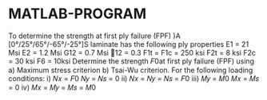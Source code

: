 # MATLAB-PROGRAM
To determine the strength at first ply failure (FPF)
)A [0°/25°/65°/-65°/-25°]S laminate has the following ply properties E1 = 21 Msi E2 = 1.2 Msi G12 = 0.7 Msi 12 = 0.3 F1t = F1c = 250 ksi F2t = 8 ksi F2c = 30 ksi F6 = 10ksi Determine the strength 𝐹0at first ply failure (FPF) using a) Maximum stress criterion b) Tsai-Wu criterion. For the following loading conditions: i) 𝑁𝑥 = 𝐹0 𝑁𝑦 = 𝑁𝑠 = 0 ii) 𝑁𝑥 = 𝑁𝑦 = 𝑁𝑠 = 𝐹0 iii) 𝑀𝑦 = 𝑀0 𝑀𝑥 = 𝑀𝑠 = 0 iv) 𝑀𝑥 = 𝑀𝑦 = 𝑀𝑠 = 𝑀0
